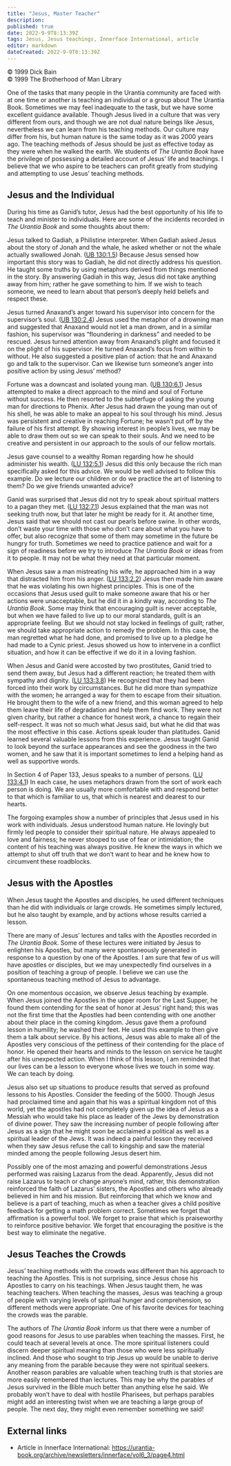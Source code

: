 ```yaml
---
title: "Jesus, Master Teacher"
description: 
published: true
date: 2022-9-9T8:13:39Z
tags: Jesus, Jesus teachings, Innerface International, article
editor: markdown
dateCreated: 2022-9-9T8:13:39Z
---
```


<p class="v-card v-sheet theme--light grey lighten-3 px-2">© 1999 Dick Bain<br>© 1999 The Brotherhood of Man Library</p>

One of the tasks that many people in the Urantia community are faced with at one time or another is teaching an individual or a group about The Urantia Book. Sometimes we may feel inadequate to the task, but we have some excellent guidance available. Though Jesus lived in a culture that was very different from ours, and though we are not dual nature beings like Jesus, nevertheless we can learn from his teaching methods. Our culture may differ from his, but human nature is the same today as it was 2000 years ago. The teaching methods of Jesus should be just as effective today as they were when he walked the earth. We students of _The Urantia Book_ have the privilege of possessing a detailed account of Jesus’ life and teachings. I believe that we who aspire to be teachers can profit greatly from studying and attempting to use Jesus’ teaching methods.

## Jesus and the Individual

During his time as Ganid’s tutor, Jesus had the best opportunity of his life to teach and minister to individuals. Here are some of the incidents recorded in _The Urantia Book_ and some thoughts about them:

Jesus talked to Gadiah, a Philistine interpreter. When Gadiah asked Jesus about the story of Jonah and the whale, he asked whether or not the whale actually swallowed Jonah. ([UB 130:1.5](/en/The_Urantia_Book/130#p1_5)) Because Jesus sensed how important this story was to Gadiah, he did not directly address his question. He taught some truths by using metaphors derived from things mentioned in the story. By answering Gadiah in this way, Jesus did not take anything away from him; rather he gave something to him. If we wish to teach someone, we need to learn about that person’s deeply held beliefs and respect these.

Jesus turned Anaxand’s anger toward his supervisor into concern for the supervisor’s soul. ([UB 130:2.4](/en/The_Urantia_Book/130#p2_4)) Jesus used the metaphor of a drowning man and suggested that Anaxand would not let a man drown, and in a similar fashion, his supervisor was “floundering in darkness” and needed to be rescued. Jesus turned attention away from Anaxand’s plight and focused it on the plight of his supervisor. He turned Anaxand’s focus from within to without. He also suggested a positive plan of action: that he and Anaxand go and talk to the supervisor. Can we likewise turn someone’s anger into positive action by using Jesus’ method?

Fortune was a downcast and isolated young man. ([UB 130:6.1](/en/The_Urantia_Book/130#p6_1)) Jesus attempted to make a direct approach to the mind and soul of Fortune without success. He then resorted to the subterfuge of asking the young man for directions to Phenix. After Jesus had drawn the young man out of his shell, he was able to make an appeal to his soul through his mind. Jesus was persistent and creative in reaching Fortune; he wasn’t put off by the failure of his first attempt. By showing interest in people’s lives, we may be able to draw them out so we can speak to their souls. And we need to be creative and persistent in our approach to the souls of our fellow mortals.

Jesus gave counsel to a wealthy Roman regarding how he should administer his wealth. ([LU 132:5.1](/es/The_Urantia_Book/132#p5_1)) Jesus did this only because the rich man specifically asked for this advice. We would be well advised to follow this example. Do we lecture our children or do we practice the art of listening to them? Do we give friends unwanted advice?

Ganid was surprised that Jesus did not try to speak about spiritual matters to a pagan they met. ([LU 132:7.1](/es/The_Urantia_Book/132#p7_1)) Jesus explained that the man was not seeking truth now, but that later he might be ready for it. At another time, Jesus said that we should not cast our pearls before swine. In other words, don’t waste your time with those who don’t care about what you have to offer, but also recognize that some of them may sometime in the future be hungry for truth. Sometimes we need to practice patience and wait for a sign of readiness before we try to introduce _The Urantia Book_ or ideas from it to people. It may not be what they need at that particular moment.

When Jesus saw a man mistreating his wife, he approached him in a way that distracted him from his anger. ([LU 133:2.2](/es/The_Urantia_Book/133#p2_2)) Jesus then made him aware that he was violating his own highest principles. This is one of the occasions that Jesus used guilt to make someone aware that his or her actions were unacceptable, but he did it in a kindly way, according to _The Urantia Book_. Some may think that encouraging guilt is never acceptable, but when we have failed to live up to our moral standards, guilt is an appropriate feeling. But we should not stay locked in feelings of guilt; rather, we should take appropriate action to remedy the problem. In this case, the man regretted what he had done, and promised to live up to a pledge he had made to a Cynic priest. Jesus showed us how to intervene in a conflict situation, and how it can be effective if we do it in a loving fashion.

When Jesus and Ganid were accosted by two prostitutes, Ganid tried to send them away, but Jesus had a different reaction; he treated them with sympathy and dignity. ([LU 133:3.8](/es/The_Urantia_Book/133#p3_8)) He recognized that they had been forced into their work by circumstances. But he did more than sympathize with the women; he arranged a way for them to escape from their situation. He brought them to the wife of a new friend, and this woman agreed to help them leave their life of degradation and help them find work. They were not given charity, but rather a chance for honest work, a chance to regain their self-respect. It was not so much what Jesus said, but what he did that was the most effective in this case. Actions speak louder than platitudes. Ganid learned several valuable lessons from this experience. Jesus taught Ganid to look beyond the surface appearances and see the goodness in the two women, and he saw that it is important sometimes to lend a helping hand as well as supportive words.

In Section 4 of Paper 133, Jesus speaks to a number of persons. ([LU 133:4.1](/es/The_Urantia_Book/133#p4_1)) In each case, he uses metaphors drawn from the sort of work each person is doing. We are usually more comfortable with and respond better to that which is familiar to us, that which is nearest and dearest to our hearts.

The forgoing examples show a number of principles that Jesus used in his work with individuals. Jesus understood human nature. He lovingly but firmly led people to consider their spiritual nature. He always appealed to love and fairness; he never stooped to use of fear or intimidation; the content of his teaching was always positive. He knew the ways in which we attempt to shut off truth that we don’t want to hear and he knew how to circumvent these roadblocks.

## Jesus with the Apostles

When Jesus taught the Apostles and disciples, he used different techniques than he did with individuals or large crowds. He sometimes simply lectured, but he also taught by example, and by actions whose results carried a lesson.

There are many of Jesus’ lectures and talks with the Apostles recorded in _The Urantia Book_. Some of these lectures were initiated by Jesus to enlighten his Apostles, but many were spontaneously generated in response to a question by one of the Apostles. I am sure that few of us will have apostles or disciples, but we may unexpectedly find ourselves in a position of teaching a group of people. I believe we can use the spontaneous teaching method of Jesus to advantage.

On one momentous occasion, we observe Jesus teaching by example. When Jesus joined the Apostles in the upper room for the Last Supper, he found them contending for the seat of honor at Jesus’ right hand; this was not the first time that the Apostles had been contending with one another about their place in the coming kingdom. Jesus gave them a profound lesson in humility; he washed their feet. He used this example to then give them a talk about service. By his actions, Jesus was able to make all of the Apostles very conscious of the pettiness of their contending for the place of honor. He opened their hearts and minds to the lesson on service he taught after his unexpected action. When I think of this lesson, I am reminded that our lives can be a lesson to everyone whose lives we touch in some way. We can teach by doing.

Jesus also set up situations to produce results that served as profound lessons to his Apostles. Consider the feeding of the 5000. Though Jesus had proclaimed time and again that his was a spiritual kingdom not of this world, yet the apostles had not completely given up the idea of Jesus as a Messiah who would take his place as leader of the Jews by demonstration of divine power. They saw the increasing number of people following after Jesus as a sign that he might soon be acclaimed a political as well as a spiritual leader of the Jews. It was indeed a painful lesson they received when they saw Jesus refuse the call to kingship and saw the material minded among the people following Jesus desert him.

Possibly one of the most amazing and powerful demonstrations Jesus performed was raising Lazarus from the dead. Apparently, Jesus did not raise Lazarus to teach or change anyone’s mind, rather, this demonstration reinforced the faith of Lazarus’ sisters, the Apostles and others who already believed in him and his mission. But reinforcing that which we know and believe is a part of teaching, much as when a teacher gives a child positive feedback for getting a math problem correct. Sometimes we forget that affirmation is a powerful tool. We forget to praise that which is praiseworthy to reinforce positive behavior. We forget that encouraging the positive is the best way to eliminate the negative.

## Jesus Teaches the Crowds

Jesus’ teaching methods with the crowds was different than his approach to teaching the Apostles. This is not surprising, since Jesus chose his Apostles to carry on his teachings. When Jesus taught them, he was teaching teachers. When teaching the masses, Jesus was teaching a group of people with varying levels of spiritual hunger and comprehension, so different methods were appropriate. One of his favorite devices for teaching the crowds was the parable.

The authors of _The Urantia Book_ inform us that there were a number of good reasons for Jesus to use parables when teaching the masses. First, he could teach at several levels at once. The more spiritual listeners could discern deeper spiritual meaning than those who were less spiritually inclined. And those who sought to trip Jesus up would be unable to derive any meaning from the parable because they were not spiritual seekers. Another reason parables are valuable when teaching truth is that stories are more easily remembered than lectures. This may be why the parables of Jesus survived in the Bible much better than anything else he said. We probably won’t have to deal with hostile Pharisees, but perhaps parables might add an interesting twist when we are teaching a large group of people. The next day, they might even remember something we said!

## External links

- Article in Innerface International: https://urantia-book.org/archive/newsletters/innerface/vol6_3/page4.html


